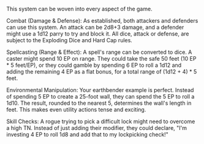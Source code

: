 This system can be woven into every aspect of the game.

Combat (Damage & Defense): As established, both attackers and defenders can use this system. An attack can be 2d8+3 damage, and a defender might use a 1d12 parry to try and block it. All dice, attack or defense, are subject to the Exploding Dice and Hard Cap rules.

Spellcasting (Range & Effect): A spell's range can be converted to dice. A caster might spend 10 EP on range. They could take the safe 50 feet (10 EP * 5 feet/EP), or they could gamble by spending 6 EP to roll a 1d12 and adding the remaining 4 EP as a flat bonus, for a total range of (1d12 + 4) * 5 feet.

Environmental Manipulation: Your earthbender example is perfect. Instead of spending 5 EP to create a 25-foot wall, they can spend the 5 EP to roll a 1d10. The result, rounded to the nearest 5, determines the wall's length in feet. This makes even utility actions tense and exciting.

Skill Checks: A rogue trying to pick a difficult lock might need to overcome a high TN. Instead of just adding their modifier, they could declare, "I'm investing 4 EP to roll 1d8 and add that to my lockpicking check!"